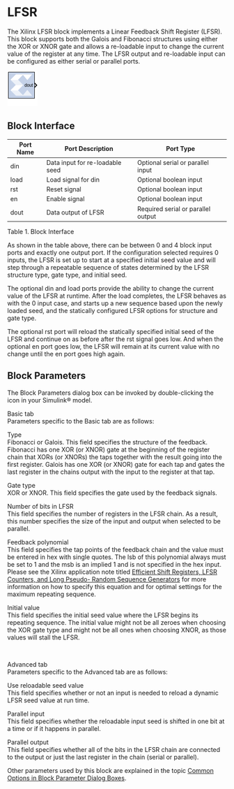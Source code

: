 # LFSR

The Xilinx LFSR block implements a Linear Feedback Shift Register
(LFSR). This block supports both the Galois and Fibonacci structures
using either the XOR or XNOR gate and allows a re-loadable input to
change the current value of the register at any time. The LFSR output
and re-loadable input can be configured as either serial or parallel
ports.

![](./Images/block.png)

## Block Interface

| Port Name | Port Description                | Port Type                          |
|-----------|---------------------------------|------------------------------------|
| din       | Data input for re-loadable seed | Optional serial or parallel input  |
| load      | Load signal for din             | Optional boolean input             |
| rst       | Reset signal                    | Optional boolean input             |
| en        | Enable signal                   | Optional boolean input             |
| dout      | Data output of LFSR             | Required serial or parallel output |

Table 1. Block Interface

As shown in the table above, there can be between 0 and 4 block input
ports and exactly one output port. If the configuration selected
requires 0 inputs, the LFSR is set up to start at a specified initial
seed value and will step through a repeatable sequence of states
determined by the LFSR structure type, gate type, and initial seed.

The optional din and load ports provide the ability to change the
current value of the LFSR at runtime. After the load completes, the LFSR
behaves as with the 0 input case, and starts up a new sequence based
upon the newly loaded seed, and the statically configured LFSR options
for structure and gate type.

The optional rst port will reload the statically specified initial seed
of the LFSR and continue on as before after the rst signal goes low. And
when the optional en port goes low, the LFSR will remain at its current
value with no change until the en port goes high again.

## Block Parameters

The Block Parameters dialog box can be invoked by double-clicking the
icon in your Simulink® model.

Basic tab  
Parameters specific to the Basic tab are as follows:

Type  
Fibonacci or Galois. This field specifies the structure of the feedback.
Fibonacci has one XOR (or XNOR) gate at the beginning of the register
chain that XORs (or XNORs) the taps together with the result going into
the first register. Galois has one XOR (or XNOR) gate for each tap and
gates the last register in the chains output with the input to the
register at that tap.

Gate type  
XOR or XNOR. This field specifies the gate used by the feedback signals.

Number of bits in LFSR  
This field specifies the number of registers in the LFSR chain. As a
result, this number specifies the size of the input and output when
selected to be parallel.

Feedback polynomial  
This field specifies the tap points of the feedback chain and the value
must be entered in hex with single quotes. The lsb of this polynomial
always must be set to 1 and the msb is an implied 1 and is not specified
in the hex input. Please see the Xilinx application note titled
[Efficient Shift Registers, LFSR Counters, and Long Pseudo- Random
Sequence
Generators](https://www.xilinx.com/support/documentation/application_notes/xapp052.pdf)
for more information on how to specify this equation and for optimal
settings for the maximum repeating sequence.

Initial value  
This field specifies the initial seed value where the LFSR begins its
repeating sequence. The initial value might not be all zeroes when
choosing the XOR gate type and might not be all ones when choosing XNOR,
as those values will stall the LFSR.

&nbsp;

Advanced tab  
Parameters specific to the Advanced tab are as follows:

Use reloadable seed value  
This field specifies whether or not an input is needed to reload a
dynamic LFSR seed value at run time.

Parallel input  
This field specifies whether the reloadable input seed is shifted in one
bit at a time or if it happens in parallel.

Parallel output  
This field specifies whether all of the bits in the LFSR chain are
connected to the output or just the last register in the chain (serial
or parallel).

Other parameters used by this block are explained in the topic [Common
Options in Block Parameter Dialog
Boxes](common-options-in-block-parameter-dialog-boxes-aa1032308.html).
